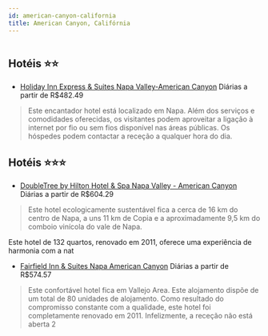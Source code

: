 ```yaml
---
id: american-canyon-california
title: American Canyon, Califórnia
---
```


<center><img src="http://photos.hotelbeds.com/giata/58/587702/587702a_hb_a_001.jpg" alt="" /></center>


## Hotéis ⭐️⭐️

-    [Holiday Inn Express & Suites Napa Valley-American Canyon](https://www.hurb.com/aud/https://www.hurb.com/hoteis/american-canyon/holiday-inn-express-suites-napa-valley-american-canyon-JNP-JP672785?cmp=18055) Diárias a partir de R$482.49
   > Este encantador hotel está localizado em Napa. Além dos serviços e comodidades oferecidas, os visitantes podem aproveitar a ligação à internet por fio ou sem fios disponível nas áreas públicas. Os hóspedes podem contactar a receção a qualquer hora do dia.

## Hotéis ⭐️⭐️⭐️

-    [DoubleTree by Hilton Hotel & Spa Napa Valley - American Canyon](https://www.hurb.com/aud/https://www.hurb.com/hoteis/american-canyon/doubletree-by-hilton-hotel-spa-napa-valley-american-canyon-JNP-JP401533?cmp=18055) Diárias a partir de R$604.29
   > Este hotel ecologicamente sustentável fica a cerca de 16 km do centro de Napa, a uns 11 km de Copia e a aproximadamente 9,5 km do comboio vinícola do vale de Napa.

Este hotel de 132 quartos, renovado em 2011, oferece uma experiência de harmonia com a nat
-    [Fairfield Inn & Suites Napa American Canyon](https://www.hurb.com/aud/https://www.hurb.com/hoteis/american-canyon/fairfield-inn-suites-napa-american-canyon-JNP-JP152702?cmp=18055) Diárias a partir de R$574.57
   > Este confortável hotel fica em Vallejo Area. Este alojamento dispõe de um total de 80 unidades de alojamento. Como resultado do compromisso constante com a qualidade, este hotel foi completamente renovado em 2011. Infelizmente, a receção não está aberta 2
